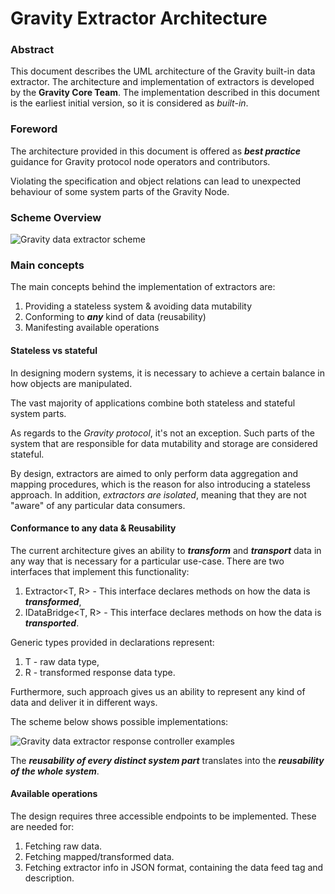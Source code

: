 # Gravity Extractor Architecture

### Abstract

This document describes the UML architecture of the Gravity built-in data extractor. The architecture and implementation of extractors is developed by the **Gravity Core Team**. The implementation described in this document is the earliest initial version, so it is considered as _built-in_.

### Foreword

The architecture provided in this document is offered as _**best practice**_ guidance for Gravity protocol node operators and contributors.

Violating the specification and object relations can lead to unexpected behaviour of some system parts of the Gravity Node.

### Scheme Overview

![Gravity data extractor scheme](https://camo.githubusercontent.com/6ee229b79ca94af372aa55af313e01393499182b/68747470733a2f2f692e696d6775722e636f6d2f786b6b467372552e6a7067)

### Main concepts

The main concepts behind the implementation of extractors are:

1. Providing a stateless system & avoiding data mutability
2. Conforming to _**any**_ kind of data \(reusability\)
3. Manifesting available operations

#### Stateless vs stateful

In designing modern systems, it is necessary to achieve a certain balance in how objects are manipulated.

The vast majority of applications combine both stateless and stateful system parts.

As regards to the _Gravity protocol_, it's not an exception. Such parts of the system that are responsible for data mutability and storage are considered stateful.

By design, extractors are aimed to only perform data aggregation and mapping procedures, which is the reason for also introducing a stateless approach. In addition, _extractors are isolated_, meaning that they are not "aware" of any particular data consumers.

#### Conformance to any data & Reusability

The current architecture gives an ability to _**transform**_ and _**transport**_ data in any way that is necessary for a particular use-case. There are two interfaces that implement this functionality:

1. Extractor&lt;T, R&gt; - This interface declares methods on how the data is _**transformed**_,
2. IDataBridge&lt;T, R&gt; - This interface declares methods on how the data is _**transported**_.

Generic types provided in declarations represent:

1. T - raw data type,
2. R - transformed response data type.

Furthermore, such approach gives us an ability to represent any kind of data and deliver it in different ways.

The scheme below shows possible implementations:

![Gravity data extractor response controller examples](https://camo.githubusercontent.com/ff4ecbc579dd4aaee200e0012aa4df57d15eab27/68747470733a2f2f692e696d6775722e636f6d2f526e5069314b772e706e67)

The _**reusability of every distinct system part**_ translates into the _**reusability of the whole system**_.

#### Available operations

The design requires three accessible endpoints to be implemented. These are needed for:

1. Fetching raw data.
2. Fetching mapped/transformed data.
3. Fetching extractor info in JSON format, containing the data feed tag and description.

